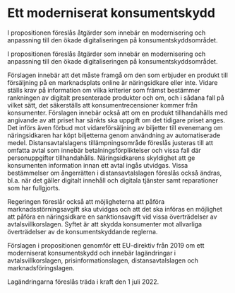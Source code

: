 # Ett moderniserat konsumentskydd

I propositionen föreslås åtgärder som innebär en modernisering och anpassning till den ökade digitaliseringen på konsumentskyddsområdet.

I propositionen föreslås åtgärder som innebär en modernisering och anpassning till den ökade digitaliseringen på konsumentskyddsområdet.

Förslagen innebär att det måste framgå om den som erbjuder en produkt till försäljning på en marknadsplats online är näringsidkare eller inte. Vidare ställs krav på information om vilka kriterier som främst bestämmer rankningen av digitalt presenterade produkter och om, och i sådana fall på vilket sätt, det säkerställs att konsumentrecensioner kommer från konsumenter. Förslagen innebär också att om en produkt tillhandahålls med angivande av att priset har sänkts ska uppgift om det tidigare priset anges. Det införs även förbud mot vidareförsäljning av biljetter till evenemang om näringsidkaren har köpt biljetterna genom användning av automatiserade medel. Distansavtalslagens tillämpningsområde föreslås justeras till att omfatta avtal som innebär betalningsförpliktelser och vissa fall där personuppgifter tillhandahålls. Näringsidkarens skyldighet att ge konsumenten information innan ett avtal ingås utvidgas. Vissa bestämmelser om ångerrätten i distansavtalslagen föreslås också ändras, bl.a. när det gäller digitalt innehåll och digitala tjänster samt reparationer som har fullgjorts.

Regeringen föreslår också att möjligheterna att påföra marknadsstörningsavgift ska utvidgas och att det ska införas en möjlighet att påföra en näringsidkare en sanktionsavgift vid vissa överträdelser av avtalsvillkorslagen. Syftet är att skydda konsumenter mot allvarliga överträdelser av de konsu­mentskyddande reglerna.

Förslagen i propositionen genomför ett EU-direktiv från 2019 om ett moderniserat konsumentskydd och innebär lagändringar i avtalsvillkorslagen, prisinformationslagen, distansavtalslagen och marknadsföringslagen.

Lagändringarna föreslås träda i kraft den 1 juli 2022.
